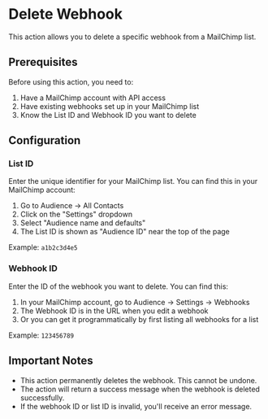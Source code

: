 # Delete Webhook

This action allows you to delete a specific webhook from a MailChimp list.

## Prerequisites

Before using this action, you need to:

1. Have a MailChimp account with API access
2. Have existing webhooks set up in your MailChimp list
3. Know the List ID and Webhook ID you want to delete

## Configuration

### List ID

Enter the unique identifier for your MailChimp list. You can find this in your MailChimp account:

1. Go to Audience → All Contacts
2. Click on the "Settings" dropdown
3. Select "Audience name and defaults"
4. The List ID is shown as "Audience ID" near the top of the page

Example: `a1b2c3d4e5`

### Webhook ID

Enter the ID of the webhook you want to delete. You can find this:

1. In your MailChimp account, go to Audience → Settings → Webhooks
2. The Webhook ID is in the URL when you edit a webhook
3. Or you can get it programmatically by first listing all webhooks for a list

Example: `123456789`

## Important Notes

- This action permanently deletes the webhook. This cannot be undone.
- The action will return a success message when the webhook is deleted successfully.
- If the webhook ID or list ID is invalid, you'll receive an error message.
